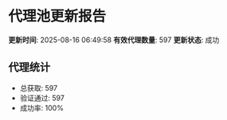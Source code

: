 # 代理池更新报告

**更新时间**: 2025-08-16 06:49:58
**有效代理数量**: 597
**更新状态**:  成功

## 代理统计
- 总获取: 597
- 验证通过: 597
- 成功率: 100%
